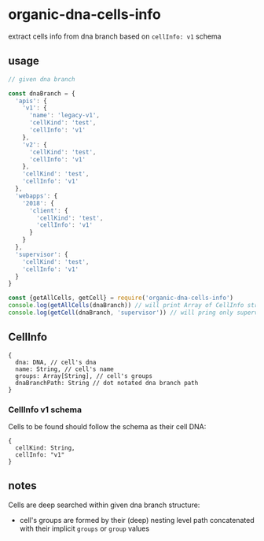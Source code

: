 # organic-dna-cells-info

extract cells info from dna branch based on `cellInfo: v1` schema

## usage

```js
// given dna branch

const dnaBranch = {
  'apis': {
    'v1': {
      'name': 'legacy-v1',
      'cellKind': 'test',
      'cellInfo': 'v1'
    },
    'v2': {
      'cellKind': 'test',
      'cellInfo': 'v1'
    },
    'cellKind': 'test',
    'cellInfo': 'v1'
  },
  'webapps': {
    '2018': {
      'client': {
        'cellKind': 'test',
        'cellInfo': 'v1'
      }
    }
  },
  'supervisor': {
    'cellKind': 'test',
    'cellInfo': 'v1'
  }
}

const {getAllCells, getCell} = require('organic-dna-cells-info')
console.log(getAllCells(dnaBranch)) // will print Array of CellInfo structures
console.log(getCell(dnaBranch, 'supervisor')) // will pring only supervisor CellInfo
```

## CellInfo

```
{
  dna: DNA, // cell's dna
  name: String, // cell's name
  groups: Array[String], // cell's groups
  dnaBranchPath: String // dot notated dna branch path
}
```

### CellInfo v1 schema

Cells to be found should follow the schema as their cell DNA:

```
{
  cellKind: String,
  cellInfo: "v1"
}
```

## notes

Cells are deep searched within given dna branch structure:

* cell's groups are formed by their (deep) nesting level path concatenated with their implicit `groups` or `group` values
